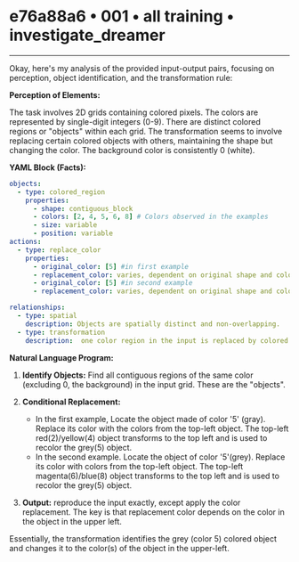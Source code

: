 # e76a88a6 • 001 • all training • investigate_dreamer

---
Okay, here's my analysis of the provided input-output pairs, focusing on perception, object identification, and the transformation rule:

**Perception of Elements:**

The task involves 2D grids containing colored pixels. The colors are represented by single-digit integers (0-9). There are distinct colored regions or "objects" within each grid. The transformation seems to involve replacing certain colored objects with others, maintaining the shape but changing the color. The background color is consistently 0 (white).

**YAML Block (Facts):**



```yaml
objects:
  - type: colored_region
    properties:
      - shape: contiguous_block
      - colors: [2, 4, 5, 6, 8] # Colors observed in the examples
      - size: variable
      - position: variable
actions:
  - type: replace_color
    properties:
      - original_color: [5] #in first example
      - replacement_color: varies, dependent on original shape and colors
      - original_color: [5] #in second example
      - replacement_color: varies, dependent on original shape and colors

relationships:
  - type: spatial
    description: Objects are spatially distinct and non-overlapping.
  - type: transformation
    description:  one color region in the input is replaced by colored region(s) in output, keeping the original object shape
```



**Natural Language Program:**

1.  **Identify Objects:** Find all contiguous regions of the same color (excluding 0, the background) in the input grid. These are the "objects".

2.  **Conditional Replacement:**
    *   In the first example, Locate the object made of color '5' (gray). Replace its color with the colors from the top-left object.  The top-left red(2)/yellow(4) object transforms to the top left and is used to recolor the grey(5) object.
    *   In the second example. Locate the object of color '5'(grey). Replace its color with colors from the top-left object. The top-left magenta(6)/blue(8) object transforms to the top left and is used to recolor the grey(5) object.

3. **Output:** reproduce the input exactly, except apply the color replacement. The key is that replacement color depends on the color in the object in the upper left.

Essentially, the transformation identifies the grey (color 5) colored object and changes it to the color(s) of the object in the upper-left.

